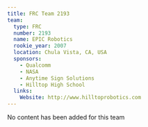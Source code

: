 ```yaml
---
title: FRC Team 2193
team:
  type: FRC
  number: 2193
  name: EPIC Robotics
  rookie_year: 2007
  location: Chula Vista, CA, USA
  sponsors:
    - Qualcomm
    - NASA
    - Anytime Sign Solutions
    - Hilltop High School
  links:
    Website: http://www.hilltoprobotics.com
---
```

No content has been added for this team